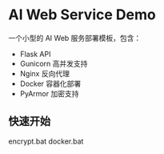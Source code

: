 # AI Web Service Demo

一个小型的 AI Web 服务部署模板，包含：
- Flask API
- Gunicorn 高并发支持
- Nginx 反向代理
- Docker 容器化部署
- PyArmor 加密支持

## 快速开始

encrypt.bat
docker.bat
